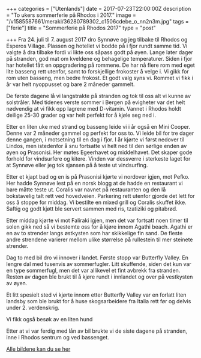 +++
categories = ["Utenlands"]
date = 2017-07-23T22:00:00Z
description = "To ukers sommerferie på Rhodos i 2017."
image = "/v1585587661/meraki/36280789302_c1506cdebe_o_nn2n3m.jpg"
tags = ["ferie"]
title = "Sommerferie på Rhodos 2017"
type = "post"

+++
Fra 24. juli til 7. august 2017 dro Synnøve og jeg tilbake til Rhodos og Esperos Village. Plassen og hotellet vi bodde på i fjor rundt samme tid. Vi valgte å dra tilbake fordi vi likte oss såpass godt på øyen. Lange later dager på stranden, god mat om kveldene og behagelige temperaturer. Siden i fjor har hotellet fått en oppgradering på rommene. De har nå flere rom med eget lite basseng rett utenfor, samt to forskjellige frokoster å velge i. Vi gikk for rom uten basseng, men bedre frokost. Et godt valg syns vi. Rommet vi fikk i år var helt nyoppusset og bare 2 måneder gammelt.

De første dagene lå vi langstrakte på stranden og tok til oss alt vi kunne av solstråler. Med tidenes verste sommer i Bergen på evigheter var det helt nødvendig at vi fikk opp lagrene med D-vitamin. Vannet i Rhodos holdt deilige 25-30 grader og var helt perfekt for å kjøle seg ned i.

Etter en liten uke med strand og basseng leide vi i år også en Mini Cooper. Denne var 2 måneder gammel og perfekt for oss to. Vi leide bil for tre dager denne gangen, i motsetning til en dag i fjor. I år kjørte vi først nedover til Lindos, men istedenfor å snu fortsatte vi helt ned til den sørlige enden av øyen og Prasonisi. Her møtes Egeerhavet og middelhavet. Det skaper gode forhold for vindsurfere og kitere. Vinden var dessverre i sterkeste laget for at Synnøve eller jeg tok sjansen på å teste ut vindsurfing.

Etter et kjapt bad og en is på Prasonisi kjørte vi nordover igjen, mot Pefko. Her hadde Synnøve lest på en norsk blogg at de hadde en restaurant vi bare måtte teste ut. Coralis var navnet på restauranten og den lå bokstavelig talt rett ved hovedveien. Parkering rett utenfor gjorde det lett for oss å stoppe for middag. Vi bestilte en mixed grill og Coralis skuffet ikke. Saftig og godt kjøtt ble servert sammen med ris, tzatiziki&nbsp;og pitabrød.

Etter middag kjørte vi mot Faliraki igjen, men det var fortsatt noen timer til solen gikk ned så vi bestemte oss for å kjøre innom Agathi beach. Agathi er en av to strender langs østkysten som har skikkelige fin sand. De fleste andre strendene varierer mellom ulike størrelse på rullestein til mer steinete strender.

Dag to med bil dro vi innover i landet. Første stopp var Butterfly Valley. En lengre dal med tusenvis av sommerfugler. Litt skuffende, siden det kun var en type sommerfugl, men det var allikevel et fint avbrekk fra stranden. Resten av dagen ble brukt til å kjøre rundt i innlandet og over på vestkysten av øyen.

Et litt spesielt sted vi kjørte innom etter Butterfly Valley var en forlatt liten landsby som ble brukt for å huse skogsarbeidere fra Italia rett før og delvis under 2. verdenskrig.

Vi fikk også besøk av en liten hund

Etter at vi var ferdig med lån av bil brukte vi de siste dagene på stranden, inne i Rhodos sentrum og ved bassenget.

[Alle bildene kan du se her](https://www.flickr.com/photos/136910559@N03/albums/72157687258722686)